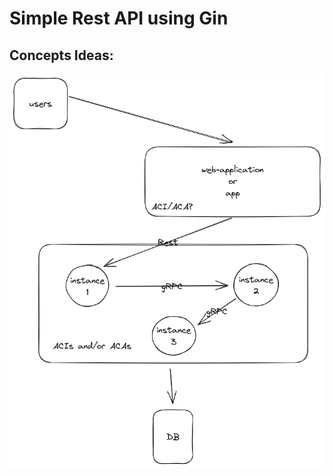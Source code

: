 # Simple Rest API using Gin

## Concepts Ideas:

![App with Container](./drawning/sample.excalidraw.png)
